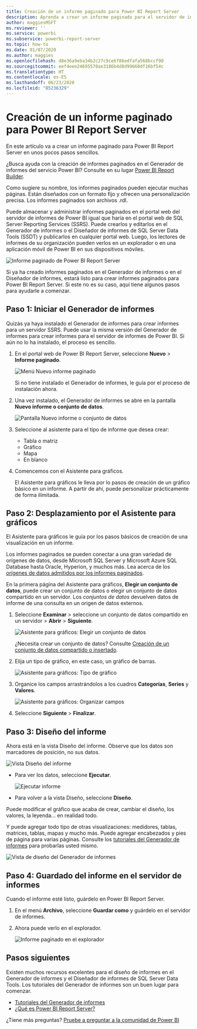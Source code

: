 ```yaml
---
title: Creación de un informe paginado para Power BI Report Server
description: Aprenda a crear un informe paginado para el servidor de informes de Power BI en sencillos pasos.
author: maggiesMSFT
ms.reviewer: ''
ms.service: powerbi
ms.subservice: powerbi-report-server
ms.topic: how-to
ms.date: 01/07/2020
ms.author: maggies
ms.openlocfilehash: d8e36a9eba34b2c27c9ce6f86edfafa568bccf90
ms.sourcegitcommit: eef4eee24695570ae3186b4d8d99660df16bf54c
ms.translationtype: HT
ms.contentlocale: es-ES
ms.lasthandoff: 06/23/2020
ms.locfileid: "85236329"
---
```

# <a name="create-a-paginated-report-for-power-bi-report-server"></a>Creación de un informe paginado para Power BI Report Server
En este artículo va a crear un informe paginado para Power BI Report Server en unos pocos pasos sencillos.

¿Busca ayuda con la creación de informes paginados en el Generador de informes del servicio Power BI? Consulte en su lugar [Power BI Report Builder](../paginated-reports/report-builder-power-bi.md).

Como sugiere su nombre, los informes paginados pueden ejecutar muchas páginas. Están diseñados con un formato fijo y ofrecen una personalización precisa. Los informes paginados son archivos .rdl.

Puede almacenar y administrar informes paginados en el portal web del servidor de informes de Power BI igual que haría en el portal web de SQL Server Reporting Services (SSRS). Puede crearlos y editarlos en el Generador de informes o el Diseñador de informes de SQL Server Data Tools (SSDT) y publicarlos en cualquier portal web. Luego, los lectores de informes de su organización pueden verlos en un explorador o en una aplicación móvil de Power BI en sus dispositivos móviles.

![Informe paginado de Power BI Report Server](media/quickstart-create-paginated-report/reportserver-paginated-report.png)

Si ya ha creado informes paginados en el Generador de informes o en el Diseñador de informes, estará listo para crear informes paginados para Power BI Report Server. Si este no es su caso, aquí tiene algunos pasos para ayudarle a comenzar.

## <a name="step-1-start-report-builder"></a>Paso 1: Iniciar el Generador de informes
Quizás ya haya instalado el Generador de informes para crear informes para un servidor SSRS. Puede usar la misma versión del Generador de informes para crear informes para el servidor de informes de Power BI. Si aún no lo ha instalado, el proceso es sencillo.

1. En el portal web de Power BI Report Server, seleccione **Nuevo** > **Informe paginado**.
   
    ![Menú Nuevo informe paginado](media/quickstart-create-paginated-report/reportserver-new-paginated-report-menu.png)
   
    Si no tiene instalado el Generador de informes, le guía por el proceso de instalación ahora.
2. Una vez instalado, el Generador de informes se abre en la pantalla **Nuevo informe o conjunto de datos**.
   
    ![Pantalla Nuevo informe o conjunto de datos](media/quickstart-create-paginated-report/reportserver-paginated-new-report-screen.png)
3. Seleccione al asistente para el tipo de informe que desea crear:
   
   * Tabla o matriz
   * Gráfico
   * Mapa
   * En blanco
4. Comencemos con el Asistente para gráficos.
   
    El Asistente para gráficos le lleva por lo pasos de creación de un gráfico básico en un informe. A partir de ahí, puede personalizar prácticamente de forma ilimitada.

## <a name="step-2-go-through-the-chart-wizard"></a>Paso 2: Desplazamiento por el Asistente para gráficos
El Asistente para gráficos le guía por los pasos básicos de creación de una visualización en un informe.

Los informes paginados se pueden conectar a una gran variedad de orígenes de datos, desde Microsoft SQL Server y Microsoft Azure SQL Database hasta Oracle, Hyperion, y muchos más. Lea acerca de los [orígenes de datos admitidos por los informes paginados](connect-data-sources.md).

En la primera página del Asistente para gráficos, **Elegir un conjunto de datos**, puede crear un conjunto de datos o elegir un conjunto de datos compartido en un servidor. Los *conjuntos de datos* devuelven datos de informe de una consulta en un origen de datos externos.

1. Seleccione **Examinar** > seleccione un conjunto de datos compartido en un servidor > **Abrir** > **Siguiente**.
   
    ![Asistente para gráficos: Elegir un conjunto de datos](media/quickstart-create-paginated-report/reportserver-paginated-choose-dataset.png)
   
     ¿Necesita crear un conjunto de datos? Consulte [Creación de un conjunto de datos compartido o insertado](https://docs.microsoft.com/sql/reporting-services/report-data/create-a-shared-dataset-or-embedded-dataset-report-builder-and-ssrs).
2. Elija un tipo de gráfico, en este caso, un gráfico de barras.
   
    ![Asistente para gráficos: Tipo de gráfico](media/quickstart-create-paginated-report/reportserver-paginated-choose-chart-type.png)
3. Organice los campos arrastrándolos a los cuadros **Categorías**, **Series** y **Valores**.
   
    ![Asistente para gráficos: Organizar campos](media/quickstart-create-paginated-report/reportserver-paginated-arrange-fields.png)
4. Seleccione **Siguiente** > **Finalizar**.

## <a name="step-3-design-your-report"></a>Paso 3: Diseño del informe
Ahora está en la vista Diseño del informe. Observe que los datos son marcadores de posición, no sus datos.

![Vista Diseño del informe](media/quickstart-create-paginated-report/reportserver-paginated-preview-report.png)

* Para ver los datos, seleccione **Ejecutar**.
  
     ![Ejecutar informe](media/quickstart-create-paginated-report/reportserver-paginated-run-report.png)
* Para volver a la vista Diseño, seleccione **Diseño**.

Puede modificar el gráfico que acaba de crear, cambiar el diseño, los valores, la leyenda... en realidad todo.

Y puede agregar todo tipo de otras visualizaciones: medidores, tablas, matrices, tablas, mapas y mucho más. Puede agregar encabezados y pies de página para varias páginas. Consulte los [tutoriales del Generador de informes](https://docs.microsoft.com/sql/reporting-services/report-builder-tutorials) para probarlas usted mismo.

![Vista de diseño del Generador de informes](media/quickstart-create-paginated-report/reportserver-paginated-finished-design-report.png)

## <a name="step-4-save-your-report-to-the-report-server"></a>Paso 4: Guardado del informe en el servidor de informes
Cuando el informe esté listo, guárdelo en Power BI Report Server.

1. En el menú **Archivo**, seleccione **Guardar como** y guárdelo en el servidor de informes. 
2. Ahora puede verlo en el explorador.
   
    ![Informe paginado en el explorador](media/quickstart-create-paginated-report/reportserver-paginated-report.png)

## <a name="next-steps"></a>Pasos siguientes
Existen muchos recursos excelentes para el diseño de informes en el Generador de informes y el Diseñador de informes de SQL Server Data Tools. Los tutoriales del Generador de informes son un buen lugar para comenzar.

* [Tutoriales del Generador de informes](https://docs.microsoft.com/sql/reporting-services/report-builder-tutorials)
* [¿Qué es Power BI Report Server?](get-started.md)  

¿Tiene más preguntas? [Pruebe a preguntar a la comunidad de Power BI](https://community.powerbi.com/)

